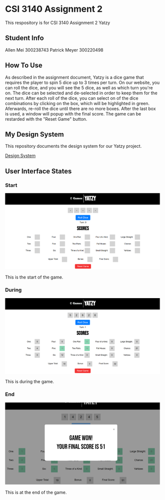 # CSI 3140 Assignment 2

This respository is for CSI 3140 Assignment 2 Yatzy

## Student Info

Allen Mei 300238743
Patrick Meyer 300220498

## How To Use

As described in the assignment document, Yatzy is a dice game that requires the player to spin 5 dice up to 3 times per turn. On our website, you can roll the dice, and you will see the 5 dice, as well as which turn you're on. The dice can be selected and de-selected in order to keep them for the next turn. After each roll of the dice, you can select on of the dice combinations by clicking on the box, which will be highlighted in green. Aferwards, re-roll the dice until there are no more boxes. After the last box is used, a window will popup with the final score. The game can be restarded with the "Reset Game" button.

## My Design System

This repository documents the design system for our Yatzy project.

[Design System](/docs/design_system.md)

## User Interface States

### Start

![Start Game](/docs/ui_states/start_game.png)

This is the start of the game.

### During

![During Game](/docs/ui_states/during_game.png)

This is during the game.

### End

![End Game](/docs/ui_states/end_game.png)

This is at the end of the game.
